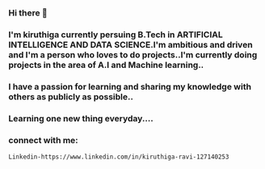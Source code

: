 ### Hi there 👋
### I'm kiruthiga currently persuing B.Tech in ARTIFICIAL INTELLIGENCE AND DATA SCIENCE.I'm ambitious and driven and I'm a person who loves to do projects..I'm currently doing projects in the area of A.I and Machine learning.. 
### I have a passion for learning and sharing my knowledge with others as publicly as possible..
### Learning one new thing everyday....
### connect with me:
    Linkedin-https://www.linkedin.com/in/kiruthiga-ravi-127140253

